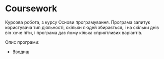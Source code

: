 # Coursework
Курсова робота, з курсу Основи програмування.
Програма запитує користувача тип діяльності, скільки людей збирається, і на скільки днів він хоче піти, і програма дає йому кілька сприятливих варіантів.

Опис програми:
- Вводиш

